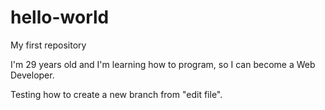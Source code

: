 # hello-world
My first repository

I'm 29 years old and I'm learning how to program, so I can become a Web Developer.

Testing how to create a new branch from "edit file".
